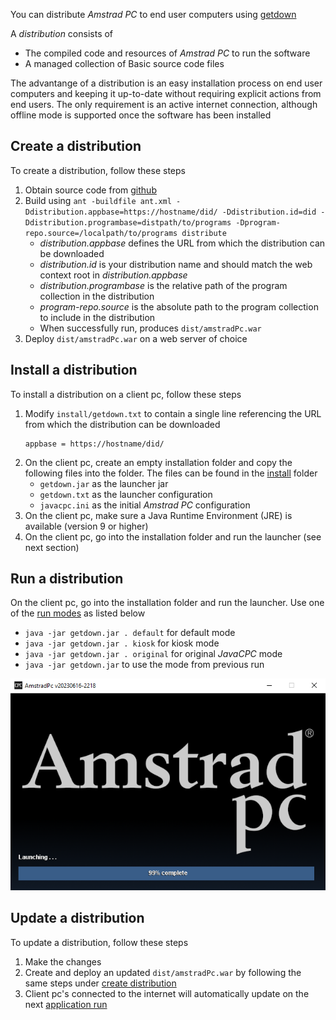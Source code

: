 You can distribute *Amstrad PC* to end user computers using [getdown](https://github.com/threerings/getdown)

A *distribution* consists of

- The compiled code and resources of *Amstrad PC* to run the software
- A managed collection of Basic source code files

The advantange of a distribution is an easy installation process on end user computers and keeping it up-to-date without requiring explicit actions from end users. The only requirement is an active internet connection, although offline mode is supported once the software has been installed



## Create a distribution

To create a distribution, follow these steps

1. Obtain source code from [github](https://github.com/jandebr/amstradPc)
2. Build using `ant -buildfile ant.xml -Ddistribution.appbase=https://hostname/did/ -Ddistribution.id=did -Ddistribution.programbase=distpath/to/programs -Dprogram-repo.source=/localpath/to/programs distribute`
    - *distribution.appbase* defines the URL from which the distribution can be downloaded
    - *distribution.id* is your distribution name and should match the web context root in *distribution.appbase*
    - *distribution.programbase* is the relative path of the program collection in the distribution
    - *program-repo.source* is the absolute path to the program collection to include in the distribution
    - When successfully run, produces `dist/amstradPc.war`
3. Deploy `dist/amstradPc.war` on a web server of choice



## Install a distribution

To install a distribution on a client pc, follow these steps

1. Modify `install/getdown.txt` to contain a single line referencing the URL from which the distribution can be downloaded
    ```
    appbase = https://hostname/did/
    ```
2. On the client pc, create an empty installation folder and copy the following files into the folder. The files can be found in the [install](https://github.com/jandebr/amstradPc/tree/main/install) folder
    - `getdown.jar` as the launcher jar
    - `getdown.txt` as the launcher configuration
    - `javacpc.ini` as the initial *Amstrad PC* configuration
3. On the client pc, make sure a Java Runtime Environment (JRE) is available (version 9 or higher)
4. On the client pc, go into the installation folder and run the launcher (see next section)



## Run a distribution
On the client pc, go into the installation folder and run the launcher. Use one of the [run modes](Run-modes) as listed below
- `java -jar getdown.jar . default` for default mode
- `java -jar getdown.jar . kiosk` for kiosk mode
- `java -jar getdown.jar . original` for original *JavaCPC* mode
- `java -jar getdown.jar` to use the mode from previous run

![Splash screen of the launcher](https://github.com/jandebr/amstradPc/blob/main/screenshots/AmstradPC-Getdown-Launcher.png)



## Update a distribution

To update a distribution, follow these steps

1. Make the changes
2. Create and deploy an updated `dist/amstradPc.war` by following the same steps under [create distribution](#create-a-distribution)
3. Client pc's connected to the internet will automatically update on the next [application run](#run-a-distribution)
